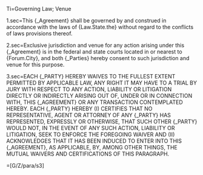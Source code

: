 Ti=Governing Law; Venue

1.sec=This {_Agreement} shall be governed by and construed in accordance with the laws of {Law.State.the} without regard to the conflicts of laws provisions thereof.

2.sec=Exclusive jurisdiction and venue for any action arising under this {_Agreement} is in the federal and state courts located in or nearest to {Forum.City}, and both {_Parties} hereby consent to such jurisdiction and venue for this purpose.

3.sec=<span span style="text-transform:uppercase">Each {_Party} hereby waives to the fullest extent permitted by applicable law, any right it may have to a trial by jury with respect to any action, liability or litigation directly or indirectly arising out of, under or in connection with, this {_Agreement} or any transaction contemplated hereby.  Each {_Party} hereby (i) certifies that no representative, agent or attorney of any {_Party} has represented, expressly or otherwise, that such other {_Party} would not, in the event of any such action, liability or litigation, seek to enforce the foregoing waiver and (ii) acknowledges that it has been induced to enter into this {_Agreement}, as applicable, by, among other things, the mutual waivers and certifications of this paragraph.</span>

=[G/Z/para/s3]
